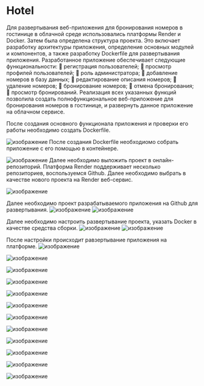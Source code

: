 # Hotel
Для развертывания веб-приложения для бронирования номеров в гостинице в облачной среде использовались платформы Render и Docker. 
Затем была определена структура проекта. Это включает разработку архитектуры приложения, определение основных модулей и компонентов, а также разработку Dockerfile для развертывания приложения.
Разработанное приложение обеспечивает следующие функциональности:
	регистрация пользователей;
	просмотр профилей пользователей;
	роль администратора;
	добавление номеров в базу данных;
	редактирование описания номеров;
	удаление номеров;
	бронирование номеров;
	отмена бронирования;
	просмотр бронирований.
Реализация всех указанных функций позволила создать полнофункциональное веб-приложение для бронирования номеров в гостинице, и развернуть данное приложение на облачном сервисе.

После создания основного функционала приложения и проверки его работы необходимо создать Dockerfile.

![изображение](https://github.com/IrinaCol28/Hotel/assets/118562632/5985b1a0-162e-4da6-b28e-4fa7b79d3006)
После создания Dockerfile необходиомо собрать приложение с его помощью в контейнере. 

![изображение](https://github.com/IrinaCol28/Hotel/assets/118562632/9edc3490-3693-4a41-9d24-9a0983236c20)
Далее необходимо выложить проект в онлайн-репозиторий. Платформа Render поддерживает несколько репозиториев, воспользуемся Github. 
Далее необходимо выбрать в качестве нового проекта на Render веб-сервис. 

![изображение](https://github.com/IrinaCol28/Hotel/assets/118562632/e0d39412-4052-427b-95af-892a703dc844)

Далее необходимо проект разрабатываемого приложения на  Github для развертывания. 
![изображение](https://github.com/IrinaCol28/Hotel/assets/118562632/40ae471a-cd42-4a26-be63-1923aaf5c2f3)
![изображение](https://github.com/IrinaCol28/Hotel/assets/118562632/407b89e9-b88a-4bac-b690-574bc6d9a29e)

Далее необходимо настроить развертывание проекта, указать Docker в качестве средства сборки. 
![изображение](https://github.com/IrinaCol28/Hotel/assets/118562632/9cce2ab1-a806-4f89-bfea-a0b951088fbd)
![изображение](https://github.com/IrinaCol28/Hotel/assets/118562632/3c20c3e5-6f24-4265-9d48-cebbcbc479b4)

После настройки происходит равзертывание приложения на платформе. 
![изображение](https://github.com/IrinaCol28/Hotel/assets/118562632/5d8aae63-8c34-436e-9730-67f5a9216ce2)

![изображение](https://github.com/IrinaCol28/Hotel/assets/118562632/e5cf4b9b-efee-4e3c-8c43-8983b58fc79d)

![изображение](https://github.com/IrinaCol28/Hotel/assets/118562632/cadeeb5b-d968-42ba-b38f-6c3ba17c07e8)

![изображение](https://github.com/IrinaCol28/Hotel/assets/118562632/0f07728c-9d50-4de2-bc69-0961463ced6a)

![изображение](https://github.com/IrinaCol28/Hotel/assets/118562632/61895f36-7337-4f20-94f7-625a27c3ca09)

![изображение](https://github.com/IrinaCol28/Hotel/assets/118562632/5f8f88ee-d7c0-4cd5-815f-3088a59648a6)

![изображение](https://github.com/IrinaCol28/Hotel/assets/118562632/0551ccba-7cf8-4c92-994f-f5c9a11fbef2)

![изображение](https://github.com/IrinaCol28/Hotel/assets/118562632/59048c33-a545-4ecf-9dee-a76d0d0e56c3)

![изображение](https://github.com/IrinaCol28/Hotel/assets/118562632/b84ce5d1-e0d2-4d65-844b-eaff15d2da62)

![изображение](https://github.com/IrinaCol28/Hotel/assets/118562632/3a28f010-04cd-471d-a6df-57dcb4e173b8)

![изображение](https://github.com/IrinaCol28/Hotel/assets/118562632/450c10c3-16fd-475b-8429-e0f2f0f43412)

![изображение](https://github.com/IrinaCol28/Hotel/assets/118562632/346736c4-0d55-4b2a-b79c-737f96f76278)















